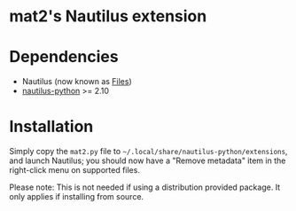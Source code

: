 # mat2's Nautilus extension

# Dependencies

- Nautilus (now known as [Files](https://wiki.gnome.org/action/show/Apps/Files))
- [nautilus-python](https://gitlab.gnome.org/GNOME/nautilus-python) >= 2.10

# Installation

Simply copy the `mat2.py` file to `~/.local/share/nautilus-python/extensions`,
and launch Nautilus; you should now have a "Remove metadata" item in the
right-click menu on supported files.

Please note: This is not needed if using a distribution provided package. It
only applies if installing from source.
